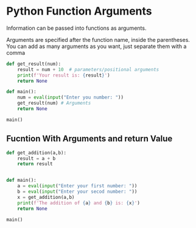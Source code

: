 # Python Function Arguments
Information can be passed into functions as arguments.

Arguments are specified after the function name, inside the parentheses. You can add as many arguments as you want, just separate them with a comma

```py
def get_result(num):
	result = num + 10  # parameters/positional arguments
	print(f'Your result is: {result}')
	return None

def main():
	num = eval(input("Enter you number: "))
	get_result(num) # Arguments
	return None

main()
```
## Fucntion With Arguments and return Value

```py
def get_addition(a,b):
	result = a + b
	return result


def main():
	a = eval(input("Enter your first number: "))	
	b = eval(input("Enter your secod number: "))
	x = get_addition(a,b)
	print(f'The addition of {a} and {b} is: {x}')
	return None

main()
```